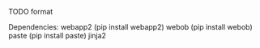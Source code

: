 TODO format

Dependencies: webapp2 (pip install webapp2)
webob (pip install webob)
paste (pip install paste)
jinja2
